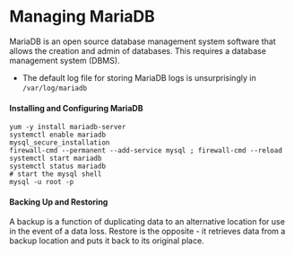 # Managing MariaDB

MariaDB is an open source database management system software that allows the creation and admin of databases. This requires a database management system (DBMS). 

 * The default log file for storing MariaDB logs is unsurprisingly in `/var/log/mariadb` 


#### Installing and Configuring MariaDB

```
yum -y install mariadb-server
systemctl enable mariadb
mysql_secure_installation
firewall-cmd --permanent --add-service mysql ; firewall-cmd --reload
systemctl start mariadb
systemctl status mariadb
# start the mysql shell
mysql -u root -p
```

#### Backing Up and Restoring

A backup  is a function of duplicating data to an alternative location for use in the event of a data loss. Restore is the opposite - it retrieves data from a backup location and puts it back to its original  place.